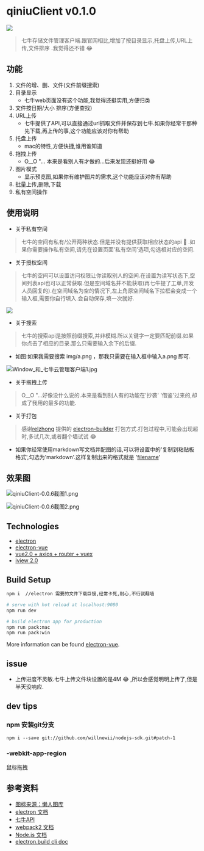 # qiniuClient v0.1.0
![](http://ou62js7ck.bkt.clouddn.com/niu_128.png)
> 七牛存储文件管理客户端.跟官网相比,增加了按目录显示,托盘上传,URL上传,文件排序 .我觉得还不错 😂

## 功能
1. 文件的增、删、文件(文件前缀搜索)
2. 目录显示
    - 七牛web页面没有这个功能,我觉得还挺实用,方便归类
3. 文件按日期/大小 排序(方便查找)
3. URL上传
    - 七牛提供了API,可以直接通过url抓取文件并保存到七牛.如果你经常干那种先下载,再上传的事,这个功能应该对你有帮助
4. 托盘上传
    - mac的特性,方便快捷,谁用谁知道
5. 拖拽上传
    - O__O "… 本来是看别人有才做的...后来发现还挺好用 😂
6. 图片模式
    - 显示预览图,如果你有维护图片的需求,这个功能应该对你有帮助
7. 批量上传,删除,下载
8. 私有空间操作

## 使用说明
- 关于私有空间
> 七牛的空间有私有/公开两种状态.但是并没有提供获取相应状态的api 🤣 .如果你需要操作私有空间,请先在设置页面'私有空间'选项,勾选相对应的空间.

- 关于授权空间
> 七牛的空间可以设置访问权限让你读取别人的空间.在设置为读写状态下,空间列表api也可以正常获取.但是空间域名并不能获取(再七牛提了工单,开发人员回复的).在空间域名为空的情况下,左上角原空间域名下拉框会变成一个输入框,需要你自行填入.会自动保存,填一次就好.

![](http://obfmtiyt5.bkt.clouddn.com/img/Window_%E5%92%8C_%E4%B8%83%E7%89%9B%E4%BA%91%E7%AE%A1%E7%90%86%E5%AE%A2%E6%88%B7%E7%AB%AF.jpg)

- 关于搜索
> 七牛的搜索api是按照前缀搜索,并非模糊.所以关键字一定要匹配前缀.如果你点击了相应的目录.那么只需要输入余下的后缀.
 - 如图:如果我需要搜索  img/a.png  ，那我只需要在输入框中输入a.png 即可.

 ![Window_和_七牛云管理客户端1.jpg](http://obfmtiyt5.bkt.clouddn.com/img/Window_%E5%92%8C_%E4%B8%83%E7%89%9B%E4%BA%91%E7%AE%A1%E7%90%86%E5%AE%A2%E6%88%B7%E7%AB%AF1.jpg)

- 关于拖拽上传
> O__O "…好像没什么说的.本来是看到别人有的功能在'抄袭' '借鉴'过来的,却成了我用的最多的功能.

- 关于打包
> 感谢[relzhong](https://github.com/relzhong) 提供的 [electron-builder](https://github.com/electron-userland/electron-builder) 打包方式.打包过程中,可能会出现超时,多试几次,或者翻个墙试试 😂

- 如果你经常使用markdown写文档并配图的话,可以将设置中的'复制到粘贴板格式',勾选为'markdown'.这样复制出来的格式就是 '[filename](url)'

## 效果图
![qiniuClient-0.0.6截图1.png](http://obfmtiyt5.bkt.clouddn.com/img%2FqiniuClient-0.0.6%E6%88%AA%E5%9B%BE1.png)

![qiniuClient-0.0.6截图2.png](http://obfmtiyt5.bkt.clouddn.com/img%2FqiniuClient-0.0.6%E6%88%AA%E5%9B%BE2.png)


## Technologies
- [electron](https://github.com/electron/electron)
- [electron-vue](https://github.com/SimulatedGREG/electron-vue)
- [vue2.0 + axios + router + vuex](https://github.com/vuejs/vue)
- [iview 2.0](https://github.com/iview/iview)

## Build Setup

``` bash
npm i  //electron 需要的文件下载巨慢,经常卡死,耐心,不行就翻墙

# serve with hot reload at localhost:9080
npm run dev

# build electron app for production
npm run pack:mac
npm run pack:win
```

More information can be found [electron-vue](https://simulatedgreg.gitbooks.io/electron-vue/content/docs/npm_scripts.html).

## issue
- 上传进度不灵敏.七牛上传文件块设置的是4M 😂 ,所以会感觉明明上传了,但是半天没响应.

## dev tips
### npm 安装git分支
```shell
npm i --save git://github.com/willnewii/nodejs-sdk.git#patch-1
```

### -webkit-app-region
鼠标拖拽

## 参考资料
- [图标来源：懒人图库](http://www.lanrentuku.com/vector/animal/lansexinxianniunaibiaoqian-shiliang.html)
- [electron 文档](https://github.com/electron/electron/tree/master/docs-translations/zh-CN)
- [七牛API](https://developer.qiniu.com/kodo/api/1731/api-overview)
- [webpack2 文档](https://doc.webpack-china.org)
- [Node.js 文档](http://nodejs.cn/api/)
- [electron.build cli doc](https://www.electron.build/cli)